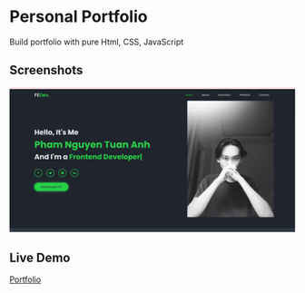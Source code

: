 
# Personal Portfolio

Build portfolio with pure Html, CSS, JavaScript   

## Screenshots

![Screenshot_7](https://raw.githubusercontent.com/TuanAnh01032001/Portfolio/refs/heads/main/assets/image/portfolio.png)

## Live Demo

[Portfolio](  https://portfolio-lyart-eta-15.vercel.app/  )



